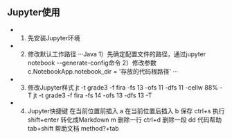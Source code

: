 

## Jupyter使用

* 1. 先安装Jupyter环境
* 2. 修改默认工作路径
 ···Java
   1）先确定配置文件的路径，通过jupyter notebook --generate-config命令
   2）修改参数c.NotebookApp.notebook_dir = '存放的代码根路径'
 ···
* 3. 修改Jupyter样式
   jt -t grade3 -f fira  -fs 13 -ofs 11 -dfs 11 -cellw 88% -T
   jt -t grade3 -f fira  -fs 14 -ofs 13 -dfs 13 -T


* 4. Jupyter快捷键
   在当前位置前插入 a
   在当前位置后插入 b
   保存 ctrl+s
   执行 shift+enter
   转化成Markdown  m
   删除一行 ctrl+d
   删除一段 dd
   代码帮助 tab+shift
   帮助文档 method?+tab
